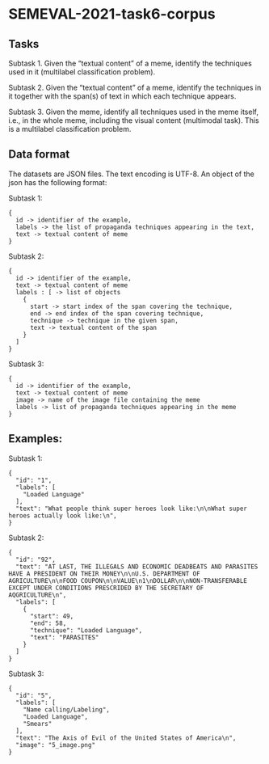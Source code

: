 # SEMEVAL-2021-task6-corpus


Tasks
--------------------------------------------

Subtask 1. Given the “textual content” of a meme, identify the techniques used in it (multilabel classification problem).

Subtask 2. Given the “textual content” of a meme, identify the techniques in it together with the span(s) of text in which each technique appears.

Subtask 3. Given the meme, identify all techniques used in the meme itself, i.e., in the whole meme, including the visual content (multimodal task). This is a multilabel classification problem.

Data format
--------------------------------------------

The datasets are JSON files. The text encoding is UTF-8. An object of the json has the following format:

Subtask 1:
```
{
  id -> identifier of the example,
  labels -> the list of propaganda techniques appearing in the text,
  text -> textual content of meme
}
```
Subtask 2:
```
{
  id -> identifier of the example,
  text -> textual content of meme
  labels : [ -> list of objects
    {
      start -> start index of the span covering the technique,
      end -> end index of the span covering technique,
      technique -> technique in the given span,
      text -> textual content of the span
    }
  ]
}
```

Subtask 3:
```
{
  id -> identifier of the example,
  text -> textual content of meme
  image -> name of the image file containing the meme
  labels -> list of propaganda techniques appearing in the meme
}
```

Examples:
--------------------------------------------

Subtask 1:
```
{
  "id": "1",
  "labels": [
    "Loaded Language"
  ],
  "text": "What people think super heroes look like:\n\nWhat super heroes actually look like:\n",
}
```

Subtask 2:
```
{
  "id": "92",
  "text": "AT LAST, THE ILLEGALS AND ECONOMIC DEADBEATS AND PARASITES HAVE A PRESIDENT ON THEIR MONEY\n\nU.S. DEPARTMENT OF AGRICULTURE\n\nFOOD COUPON\n\nVALUE\n1\nDOLLAR\n\nNON-TRANSFERABLE EXCEPT UNDER CONDITIONS PRESCRIDED BY THE SECRETARY OF AQGRICULTURE\n",
  "labels": [
    {
      "start": 49,
      "end": 58,
      "technique": "Loaded Language",
      "text": "PARASITES"
    }
  ]
}
```
Subtask 3:
```
{
  "id": "5",
  "labels": [
    "Name calling/Labeling",
    "Loaded Language",
    "Smears"
  ],
  "text": "The Axis of Evil of the United States of America\n",
  "image": "5_image.png"
}
```
